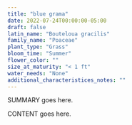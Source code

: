 ```yaml
---
title: "blue grama"
date: 2022-07-24T00:00:00-05:00
draft: false
latin_name: "Bouteloua gracilis"
family_name: "Poaceae"
plant_type: "Grass"
bloom_time: "Summer"
flower_color: ""
size_at_maturity: "< 1 ft"
water_needs: "None"
additional_characteristices_notes: ""
---
```


SUMMARY goes here.

<!--more-->

CONTENT goes here.